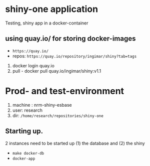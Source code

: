 # shiny-one application
Testing, shiny app in a docker-container

## using quay.io/  for storing docker-images
- ``` https://quay.io/ ```
- repos: ``` https://quay.io/repository/ingimar/shiny?tab=tags ```

1. docker login quay.io
2. pull - docker pull quay.io/ingimar/shiny:v1.1 


# Prod- and test-environment
1. machine : nrm-shiny-esbase 
2. user: research
3. dir: ```/home/research/repositories/shiny-one```

## Starting up.
2 instances need to be started up (1) the database and (2) the shiny 
-  ```make docker-db```
-  ```docker-app```

